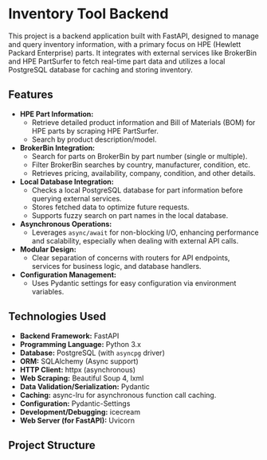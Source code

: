# Inventory Tool Backend

This project is a backend application built with FastAPI, designed to manage and query inventory information, with a primary focus on HPE (Hewlett Packard Enterprise) parts. It integrates with external services like BrokerBin and HPE PartSurfer to fetch real-time part data and utilizes a local PostgreSQL database for caching and storing inventory.

## Features

- **HPE Part Information:**
  - Retrieve detailed product information and Bill of Materials (BOM) for HPE parts by scraping HPE PartSurfer.
  - Search by product description/model.
- **BrokerBin Integration:**
  - Search for parts on BrokerBin by part number (single or multiple).
  - Filter BrokerBin searches by country, manufacturer, condition, etc.
  - Retrieves pricing, availability, company, condition, and other details.
- **Local Database Integration:**
  - Checks a local PostgreSQL database for part information before querying external services.
  - Stores fetched data to optimize future requests.
  - Supports fuzzy search on part names in the local database.
- **Asynchronous Operations:**
  - Leverages `async/await` for non-blocking I/O, enhancing performance and scalability, especially when dealing with external API calls.
- **Modular Design:**
  - Clear separation of concerns with routers for API endpoints, services for business logic, and database handlers.
- **Configuration Management:**
  - Uses Pydantic settings for easy configuration via environment variables.

## Technologies Used

- **Backend Framework:** FastAPI
- **Programming Language:** Python 3.x
- **Database:** PostgreSQL (with `asyncpg` driver)
- **ORM:** SQLAlchemy (Async support)
- **HTTP Client:** httpx (asynchronous)
- **Web Scraping:** Beautiful Soup 4, lxml
- **Data Validation/Serialization:** Pydantic
- **Caching:** async-lru for asynchronous function call caching.
- **Configuration:** Pydantic-Settings
- **Development/Debugging:** icecream
- **Web Server (for FastAPI):** Uvicorn

## Project Structure
